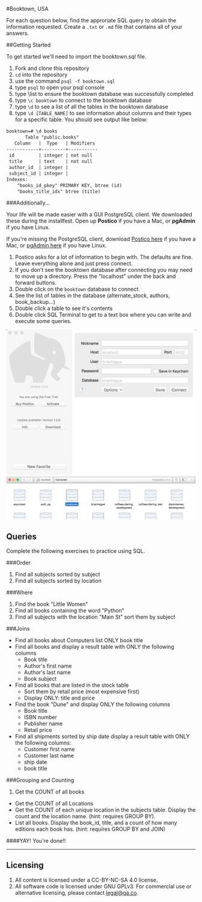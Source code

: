 #Booktown, USA

For each question below, find the approriate SQL query to obtain the information requested. Create a `.txt` or `.md` file that contains all of your answers.

##Getting Started

To get started we'll need to import the booktown.sql file.

1. Fork and clone this repository
2. `cd` into the repository
3. use the command `psql -f booktown.sql`
4. type `psql` to open your psql console
5. type \list to ensure the booktown database was successfully completed
6. type `\c booktown` to connect to the booktown database
7. type `\d` to see a list of all the tables in the booktown database
8. type `\d [TABLE_NAME]` to see information about columns and their types for a specific table. You should see output like below:

```
booktown=# \d books
       Table "public.books"
   Column   |  Type   | Modifiers 
------------+---------+-----------
 id         | integer | not null
 title      | text    | not null
 author_id  | integer | 
 subject_id | integer | 
Indexes:
    "books_id_pkey" PRIMARY KEY, btree (id)
    "books_title_idx" btree (title)
```

###Additionally...

Your life will be made easier with a GUI PostgreSQL client. We downloaded these during the installfest. Open up **Postico** if you have a Mac, or **pgAdmin** if you have Linux.

If you're missing the PostgreSQL client, download [Postico here](https://eggerapps.at/postico/) if you have a Mac, or [pgAdmin here](http://www.pgadmin.org/) if you have Linux.

1. Postico asks for a lot of information to begin with. The defaults are fine. Leave everything alone and just press connect.
2. If you don't see the booktown database after connecting you may need to move up a directory. Press the "localhost" under the back and forward buttons.
3. Double click on the `booktown` database to connect.
4. See the list of tables in the database (alternate_stock, authors, book_backup...)
5. Double click a table to see it's contents
6. Double click SQL Terminal to get to a text box where you can write and execute some queries.

![Postico new localhost connection](images/postico/00-postico-localhost-connection.jpg)
![Postico databases](images/postico/01-postico-databases.jpg)

## Queries

Complete the following exercises to practice using SQL.

###Order
1. Find all subjects sorted by subject
2. Find all subjects sorted by location

###Where
1. Find the book "Little Women"
2. Find all books containing the word "Python"
3. Find all subjects with the location "Main St" sort them by subject


###Joins

* Find all books about Computers list ONLY book title
* Find all books and display a result table with ONLY the following columns
	* Book title
	* Author's first name
	* Author's last name
	* Book subject
* Find all books that are listed in the stock table
	* Sort them by retail price (most expensive first)
	* Display ONLY: title and price
* Find the book "Dune" and display ONLY the following columns
	* Book title
	* ISBN number
	* Publisher name
	* Retail price
* Find all shipments sorted by ship date display a result table with ONLY the following columns:
	* Customer first name
	* Customer last name
	* ship date
	* book title

###Grouping and Counting

1. Get the COUNT of all books
* Get the COUNT of all Locations
* Get the COUNT of each unique location in the subjects table. Display the count and the location name. (hint: requires GROUP BY).
* List all books. Display the book_id, title, and a count of how many editions each book has. (hint: requires GROUP BY and JOIN)

####YAY! You're done!!

---

## Licensing
1. All content is licensed under a CC-BY-NC-SA 4.0 license.
2. All software code is licensed under GNU GPLv3. For commercial use or alternative licensing, please contact legal@ga.co.
